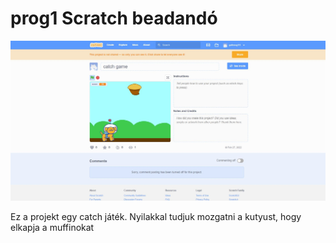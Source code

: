 # prog1 Scratch beadandó

<img src="https://github.com/gothmog111/prog1/blob/main/scratchgame.JPG">


Ez a projekt egy catch játék.
Nyilakkal tudjuk mozgatni a kutyust, hogy elkapja a muffinokat
